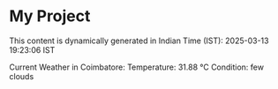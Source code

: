 # My Project

This content is dynamically generated in Indian Time (IST): 2025-03-13 19:23:06 IST


Current Weather in Coimbatore:
Temperature: 31.88 °C
Condition: few clouds
